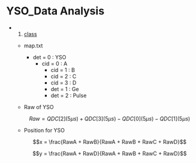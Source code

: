 # YSO_Data Analysis

  - 1. [class](./class)
    - map.txt
      - det = 0 : YSO
        - cid = 0 : A
            - cid = 1 : B
            - cid = 2 : C
            - cid = 3 : D
          - det = 1 : Ge
          - det = 2 : Pulse
          
     - Raw of YSO

        $$Raw = QDC[2] (5 \mu s) + QDC[3] (5 \mu s) - QDC[0](5 \mu s) - QDC[1] (5\mu s)$$

     - Position for YSO
       
       $$x = \frac{RawA + RawB}{RawA + RawB + RawC + RawD}$$

       $$y = \frac{RawA + RawD}{RawA + RawB + RawC + RawD}$$
